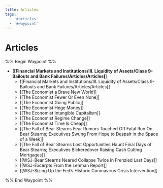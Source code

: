 ```yaml
---
title: Articles
tags:
  - '#articles'
  - '#waypoint'
---
```

# Articles

%% Begin Waypoint %%
- **[[Financial Markets and Institutions/III. Liquidity of Assets/Class 9- Bailouts and Bank Failures/Articles/Articles]]**
	- [[Financial Markets and Institutions/III. Liquidity of Assets/Class 9- Bailouts and Bank Failures/Articles/Articles]]
	- [[The Economist a Brave New World]]
	- [[The Economist Fewer Or Even None]]
	- [[The Economist Going Public]]
	- [[The Economist Hege Money]]
	- [[The Economist Intangible Capitalism]]
	- [[The Economist Regime Change]]
	- [[The Economist Time Is Cheap]]
	- [[The Fall of Bear Stearns Fear Rumors Touched Off Fatal Run On Bear Stearns; Executives Swung From Hope to Despair in the Space of a Week]]
	- [[The Fall of Bear Stearns Lost Opportunities Haunt Final Days of Bear Stearns; Executives Bickeredover Raising Cash Cutting Mortgages]]
	- [[WSJ-Bear Stearns Neared Collapse Twice in Frenzied Last Days]]
	- [[WSJ-Excerpts From the Lehman Report]]
	- [[WSJ-Sizing Up the Fed’s Historic Coronavirus Crisis Intervention]]

%% End Waypoint %%